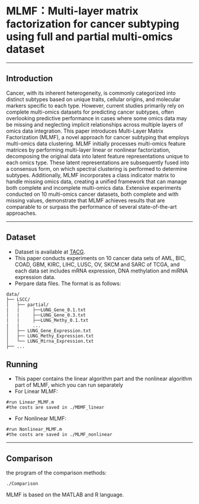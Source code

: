 # MLMF：Multi-layer matrix factorization for cancer subtyping using full and partial multi-omics dataset
---

## Introduction

Cancer, with its inherent heterogeneity, is commonly categorized into distinct subtypes based on unique traits, cellular origins, and molecular markers specific to each type. However, current studies primarily rely on complete multi-omics datasets for predicting cancer subtypes, often overlooking predictive performance in cases where some omics data may be missing and neglecting implicit relationships across multiple layers of omics data integration. This paper introduces Multi-Layer Matrix Factorization (MLMF), a novel approach for cancer subtyping that employs multi-omics data clustering. MLMF initially processes multi-omics feature matrices by performing multi-layer linear or nonlinear factorization, decomposing the original data into latent feature representations unique to each omics type. These latent representations are subsequently fused into a consensus form, on which spectral clustering is performed to determine subtypes. Additionally, MLMF incorporates a class indicator matrix to handle missing omics data, creating a unified framework that can manage both complete and incomplete multi-omics data. Extensive experiments conducted on 10 multi-omics cancer datasets, both complete and with missing values, demonstrate that MLMF achieves results that are comparable to or surpass the performance of several state-of-the-art approaches.

----
## Dataset
* Dataset is available at [TACG](https://portal.gdc.cancer.gov/). 
* This paper conducts experiments on 10 cancer data sets of AML, BIC, COAD, GBM, KIRC, LIHC, LUSC, OV, SKCM and SARC of TCGA, and each data set includes
mRNA expression, DNA methylation and miRNA expression data.
* Perpare data files. The format is as follows:
```
data/
├── LSCC/
│   ├── partial/
|   |     ├──LUNG_Gene_0.1.txt
│   |     ├──LUNG_Gene_0.3.txt
|   |     ├──LUNG_Methy_0.1.txt
|   |     ...  
│   ├── LUNG_Gene_Expression.txt
│   ├── LUNG_Methy_Expression.txt
│   └── LUNG_Mirna_Expression.txt
├── ...
```
## Running
* This paper contains the linear algorithm part and the nonlinear algorithm part of MLMF, which you can run separately
* For Linear MLMF:
```
#run Linear_MLMF.m
#the costs are saved in ./MDMF_linear
```
* For Nonlinear MLMF:
```
#run Nonlinear_MLMF.m
#the costs are saved in ./MLMF_nonlinear
```

----

## Comparison
the program of the comparison methods:
```
./Comparison
```
MLMF is based on the MATLAB and R language.

